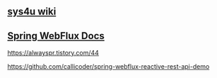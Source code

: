 ## [sys4u wiki](http://wiki.sys4u.co.kr/pages/viewpage.action?pageId=7766819)

## [Spring WebFlux Docs](https://docs.spring.io/spring/docs/current/spring-framework-reference/web-reactive.html#webflux-fn)

https://alwayspr.tistory.com/44

https://github.com/callicoder/spring-webflux-reactive-rest-api-demo